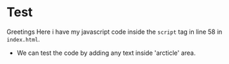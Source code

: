 # Test
Greetings Here i have my javascript code inside the `script` tag in line 58 in `index.html`.

- We can test the code by adding any text inside 'arcticle' area.
